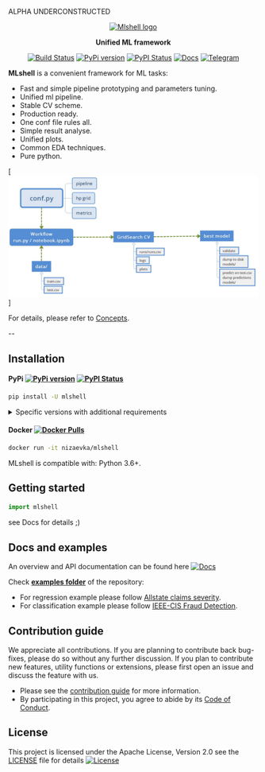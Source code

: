 ALPHA UNDERCONSTRUCTED
<div align="center">

[![Mlshell logo](https://github.com/nizaevka/mlshell/blob/master/docs/source/_static/mlshell_logo.PNG?raw=true)](https://github.com/nizaevka/mlshell)

**Unified ML framework**

[![Build Status](https://travis-ci.org/nizaevka/mlshell.svg?branch=master)](https://travis-ci.org/nizaevka/mlshell)
[![PyPi version](https://img.shields.io/pypi/v/mlshell.svg)](https://pypi.org/project/mlshell/)
[![PyPI Status](https://pepy.tech/badge/mlshell)](https://pepy.tech/project/mlshell)
[![Docs](https://readthedocs.org/projects/mlshell/badge/?version=latest)](https://mlshell.readthedocs.io/en/latest/)
[![Telegram](https://img.shields.io/badge/channel-on%20telegram-blue)](https://t.me/nizaevka)

</div>

**MLshell** is a convenient framework for ML tasks:
- Fast and simple pipeline prototyping and parameters tuning.
- Unified ml pipeline.
- Stable CV scheme.
- Production ready.
- One conf file rules all.
- Simple result analyse.
- Unified plots.
- Common EDA techniques.
- Pure python.

[![Workflow](https://github.com/nizaevka/mlshell/blob/master/docs/source/_static/images/workflow.JPG?raw=true)]

For details, please refer to
 [Concepts](https://mlshell.readthedocs.io/en/latest/Concepts.html>).

--

## Installation

#### PyPi [![PyPi version](https://img.shields.io/pypi/v/mlshell.svg)](https://pypi.org/project/mlshell/) [![PyPI Status](https://pepy.tech/badge/mlshell)](https://pepy.tech/project/mlshell)

```bash
pip install -U mlshell
```

<details>
<summary>Specific versions with additional requirements</summary>
<p>

```bash
pip install catalyst[dev]        # installs dependencies for development
```
</p>
</details>

#### Docker [![Docker Pulls](https://img.shields.io/docker/pulls/nizaevka/mlshell)](https://hub.docker.com/r/nizaevka/mlshell/tags)

```bash
docker run -it nizaevka/mlshell
```

MLshell is compatible with: Python 3.6+.


## Getting started

```python
import mlshell
```
see Docs for details ;)

## Docs and examples
An overview and API documentation can be found here
[![Docs](https://readthedocs.org/projects/mlshell/badge/?version=latest)](https://readthedocs.org/mlshell/en/latest/?badge=latest)

Check **[examples folder](examples)** of the repository:
- For regression example please follow [Allstate claims severity](examples/regression).
- For classification example please follow [IEEE-CIS Fraud Detection](examples/classification).

## Contribution guide

We appreciate all contributions.
If you are planning to contribute back bug-fixes,
please do so without any further discussion.
If you plan to contribute new features, utility functions or extensions,
please first open an issue and discuss the feature with us.

- Please see the [contribution guide](CONTRIBUTING.md) for more information.
- By participating in this project, you agree to abide by its [Code of Conduct](CODE_OF_CONDUCT.md).

## License

This project is licensed under the Apache License, Version 2.0 see the [LICENSE](LICENSE) file for details
[![License](https://img.shields.io/github/license/nizaevka/mlshell.svg)](LICENSE)